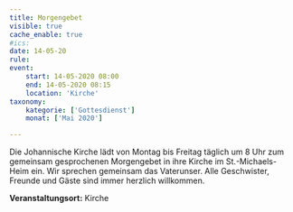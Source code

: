 ```yaml
---
title: Morgengebet
visible: true
cache_enable: true
#ics: 
date: 14-05-20
rule: 
event:
	start: 14-05-2020 08:00
	end: 14-05-2020 08:15
	location: 'Kirche'
taxonomy:
	kategorie: ['Gottesdienst']
	monat: ['Mai 2020']

---
```

Die Johannische Kirche lädt von Montag bis Freitag täglich um 8 Uhr zum gemeinsam gesprochenen Morgengebet in ihre Kirche im St.-Michaels-Heim ein. Wir sprechen gemeinsam das Vaterunser. Alle Geschwister, Freunde und Gäste sind immer herzlich willkommen.



**Veranstaltungsort:** Kirche

